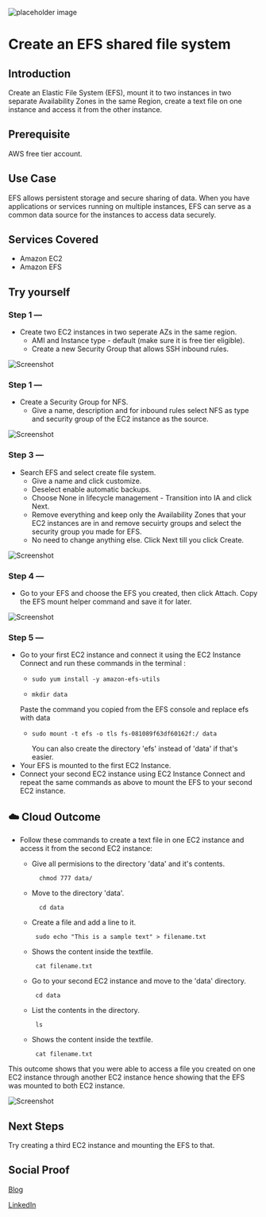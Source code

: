 ![placeholder image](https://github.com/aaditunni/100DaysOfCloud/blob/main/Journey/003/day3main.JPG)

# Create an EFS shared file system

## Introduction

Create an Elastic File System (EFS), mount it to two instances in two separate Availability Zones in the same Region, create a text file on one instance and access it from the other instance.

## Prerequisite

AWS free tier account.

## Use Case

EFS allows persistent storage and secure sharing of data. When you have applications or services running on multiple instances, EFS can serve as a common data source for the instances to access data securely.

## Services Covered

- Amazon EC2
- Amazon EFS

## Try yourself


### Step 1 —
- Create two EC2 instances in two seperate AZs in the same region.
    - AMI and Instance type - default (make sure it is free tier eligible).
    - Create a new Security Group that allows SSH inbound rules.

![Screenshot](https://github.com/aaditunni/100DaysOfCloud/blob/main/Journey/003/day3.JPG)

### Step 1 — 
- Create a Security Group for NFS.
    - Give a name, description and for inbound rules select NFS as type and security group of the EC2 instance as the source.

![Screenshot](https://github.com/aaditunni/100DaysOfCloud/blob/main/Journey/003/day3.1.JPG)

### Step 3 — 
- Search EFS and select create file system.
    - Give a name and click customize.
    - Deselect enable automatic backups.
    - Choose None in lifecycle management - Transition into IA and click Next.
    - Remove everything and keep only the Availability Zones that your EC2 instances are in and remove secuirty groups and select the security group you made for EFS.
    - No need to change anything else. Click Next till you click Create.

![Screenshot](https://github.com/aaditunni/100DaysOfCloud/blob/main/Journey/003/day3.2.JPG)

### Step 4 — 
- Go to your EFS and choose the EFS you created, then click Attach. Copy the EFS mount helper command and save it for later.

![Screenshot](https://github.com/aaditunni/100DaysOfCloud/blob/main/Journey/003/day3.3.JPG)

### Step 5 — 
- Go to your first EC2 instance and connect it using the EC2 Instance Connect and run these commands in the terminal :
    -   ```
        sudo yum install -y amazon-efs-utils
        ```
    -   ```
        mkdir data
        ```
    Paste the command you copied from the EFS console and replace efs with data    
    -   ```
        sudo mount -t efs -o tls fs-081089f63df60162f:/ data
        ```
        You can also create the directory 'efs' instead of 'data' if that's easier.
- Your EFS is mounted to the first EC2 Instance.
- Connect your second EC2 instance using EC2 Instance Connect and repeat the same commands as above to mount the EFS to your second EC2 instance.


## ☁️ Cloud Outcome

- Follow these commands to create a text file in one EC2 instance and access it from the second EC2 instance:
    
    - Give all permisions to the directory 'data' and it's contents.
      ```
        chmod 777 data/
      ``` 
    - Move to the directory 'data'.
      ```
        cd data
      ``` 
    - Create a file and add a line to it.
       ```
        sudo echo "This is a sample text" > filename.txt
       ``` 
    - Shows the content inside the textfile.
       ```
        cat filename.txt
       ``` 
    - Go to your second EC2 instance and move to the 'data' directory.
       ```
        cd data
       ```
    - List the contents in the directory.
       ```
        ls
       ``` 
    - Shows the content inside the textfile.
       ```
        cat filename.txt
       ``` 
This outcome shows that you were able to access a file you created on one EC2 instance through another EC2 instance hence showing that the EFS was mounted to both EC2 instance.

    

![Screenshot](https://github.com/aaditunni/100DaysOfCloud/blob/main/Journey/003/day3.5.JPG)

## Next Steps

Try creating a third EC2 instance and mounting the EFS to that.

## Social Proof

[Blog](https://dev.to/aaditunni/create-an-efs-shared-file-system-3abi)

[LinkedIn](https://www.linkedin.com/posts/aaditunni_100daysofcloud-aws-cloud-activity-7016108067880636416-lHft?utm_source=share&utm_medium=member_desktop)
